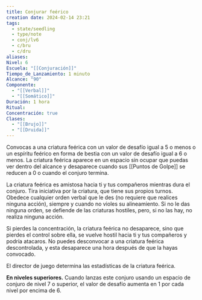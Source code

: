 ```yaml
---
title: Conjurar feérico
creation date: 2024-02-14 23:21
tags:
  - state/seedling
  - type/note
  - conj/lv6
  - c/bru
  - c/dru
aliases: 
Nivel: 6
Escuela: "[[Conjuración]]"
Tiempo_de_Lanzamiento: 1 minuto
Alcance: "90"
Componente:
  - "[[Verbal]]"
  - "[[Somático]]"
Duración: 1 hora
Ritual: 
Concentración: true
Clases:
  - "[[Brujo]]"
  - "[[Druida]]"
---
```

Convocas a una criatura feérica con un valor de desafío igual a 5 o menos o un espíritu feérico en forma de bestia con un valor de desafío igual a 6 o menos. La criatura feérica aparece en un espacio sin ocupar que puedas ver dentro del alcance y desaparece cuando sus [[Puntos de Golpe]] se reducen a 0 o cuando el conjuro termina.

La criatura feérica es amistosa hacia ti y tus compañeros mientras dura el conjuro. Tira iniciativa por la criatura, que tiene sus propios turnos. Obedece cualquier orden verbal que le des (no requiere que realices ninguna acción), siempre y cuando no violes su alineamiento. Si no le das ninguna orden, se defiende de las criaturas hostiles, pero, si no las hay, no realiza ninguna acción.

Si pierdes la concentración, la criatura feérica no desaparece, sino que pierdes el control sobre ella, se vuelve hostil hacia ti y tus compañeros y podría atacaros. No puedes desconvocar a una criatura feérica descontrolada, y esta desaparece una hora después de que la hayas convocado.

El director de juego determina las estadísticas de la criatura feérica.

**En niveles superiores.** Cuando lanzas este conjuro usando un espacio de conjuro de nivel 7 o superior, el valor de desafío aumenta en 1 por cada nivel por encima de 6.